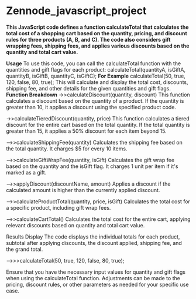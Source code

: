 # Zennode_javascript_project
**This JavaScript code defines a function calculateTotal that calculates the total cost of a shopping cart based on the quantity, pricing, and discount rules for three products (A, B, and C). The code also considers gift wrapping fees, shipping fees, and applies various discounts based on the quantity and total cart value.**

**Usage**
To use this code, you can call the calculateTotal function with the quantities and gift flags for each product:
calculateTotal(quantityA, isGiftA, quantityB, isGiftB, quantityC, isGiftC);
**For Example**
calculateTotal(50, true, 120, false, 80, true);
This will calculate and display the total cost, discounts, shipping fee, and other details for the given quantities and gift flags.
**Function Breakdown**
->>calculateDiscount(quantity, discount)
This function calculates a discount based on the quantity of a product. If the quantity is greater than 10, it applies a discount using the specified product code.

->>calculateTieredDiscount(quantity, price)
This function calculates a tiered discount for the entire cart based on the total quantity. If the total quantity is greater than 15, it applies a 50% discount for each item beyond 15.

-->>calculateShippingFee(quantity)
Calculates the shipping fee based on the total quantity. It charges $5 for every 10 items.

-->>calculateGiftWrapFee(quantity, isGift)
Calculates the gift wrap fee based on the quantity and the isGift flag. It charges 1 unit per item if it's marked as a gift.

-->>applyDiscount(discountName, amount)
Applies a discount if the calculated amount is higher than the currently applied discount.

-->>calculateProductTotal(quantity, price, isGift)
Calculates the total cost for a specific product, including gift wrap fees.

-->>calculateCartTotal()
Calculates the total cost for the entire cart, applying relevant discounts based on quantity and total cart value.

Results Display
The code displays the individual totals for each product, subtotal after applying discounts, the discount applied, shipping fee, and the grand total.


-->>>calculateTotal(50, true, 120, false, 80, true);

Ensure that you have the necessary input values for quantity and gift flags when using the calculateTotal function. Adjustments can be made to the pricing, discount rules, or other parameters as needed for your specific use case.
